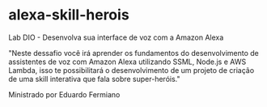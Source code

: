 # alexa-skill-herois

Lab DIO - Desenvolva sua interface de voz com a Amazon Alexa 

"Neste dessafio você irá aprender os fundamentos do desenvolvimento de assistentes de voz com Amazon Alexa utilizando SSML, Node.js e AWS Lambda, 
isso te possibilitará o desenvolvimento de um projeto de criação de uma skill interativa que fala sobre super-heróis."

Ministrado por Eduardo Fermiano
